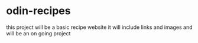 # odin-recipes
this project will be a basic recipe website 
it will include links and images and will be an on going project

